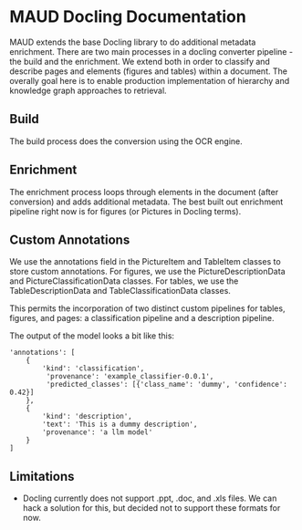 # MAUD Docling Documentation
MAUD extends the base Docling library to do additional metadata enrichment. There are two main processes in a docling converter pipeline - the build and the enrichment. We extend both in order to classify and describe pages and elements (figures and tables) within a document. The overally goal here is to enable production implementation of hierarchy and knowledge graph approaches to retrieval.

## Build

The build process does the conversion using the OCR engine.

## Enrichment

The enrichment process loops through elements in the document (after conversion) and adds additional metadata. The best built out enrichment pipeline right now is for figures (or Pictures in Docling terms).

## Custom Annotations

We use the annotations field in the PictureItem and TableItem classes to store custom annotations. For figures, we use the PictureDescriptionData and PictureClassificationData classes. For tables, we use the TableDescriptionData and TableClassificationData classes.

This permits the incorporation of two distinct custom pipelines for tables, figures, and pages: a classification pipeline and a description pipeline.

The output of the model looks a bit like this:

```
'annotations': [
    {
        'kind': 'classification',
         'provenance': 'example_classifier-0.0.1',
         'predicted_classes': [{'class_name': 'dummy', 'confidence': 0.42}]
    },
    {
        'kind': 'description',
        'text': 'This is a dummy description',
        'provenance': 'a llm model'
    }
]
```

## Limitations

- Docling currently does not support .ppt, .doc, and .xls files. We can hack a solution for this, but decided not to support these formats for now.